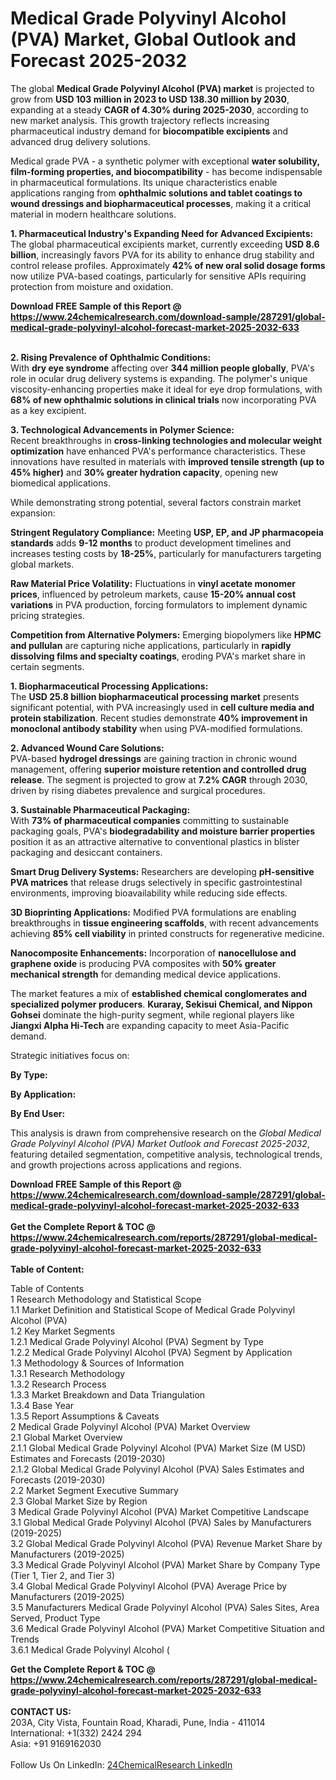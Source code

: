 <h1>Medical Grade Polyvinyl Alcohol (PVA) Market, Global Outlook and Forecast 2025-2032</h1><p>The global <strong>Medical Grade Polyvinyl Alcohol (PVA) market</strong> is projected to grow from <strong>USD 103 million in 2023 to USD 138.30 million by 2030</strong>, expanding at a steady <strong>CAGR of 4.30% during 2025-2030</strong>, according to new market analysis. This growth trajectory reflects increasing pharmaceutical industry demand for <strong>biocompatible excipients</strong> and advanced drug delivery solutions.</p><p>Medical grade PVA - a synthetic polymer with exceptional <strong>water solubility, film-forming properties, and biocompatibility</strong> - has become indispensable in pharmaceutical formulations. Its unique characteristics enable applications ranging from <strong>ophthalmic solutions and tablet coatings to wound dressings and biopharmaceutical processes</strong>, making it a critical material in modern healthcare solutions.</p><p><strong>1. Pharmaceutical Industry's Expanding Need for Advanced Excipients:</strong><br>
The global pharmaceutical excipients market, currently exceeding <strong>USD 8.6 billion</strong>, increasingly favors PVA for its ability to enhance drug stability and control release profiles. Approximately <strong>42% of new oral solid dosage forms</strong> now utilize PVA-based coatings, particularly for sensitive APIs requiring protection from moisture and oxidation.</p><div><b>Download FREE Sample of this Report @ 
            <a href="https://www.24chemicalresearch.com/download-sample/287291/global-medical-grade-polyvinyl-alcohol-forecast-market-2025-2032-633">
            https://www.24chemicalresearch.com/download-sample/287291/global-medical-grade-polyvinyl-alcohol-forecast-market-2025-2032-633</a></b></div><br><p><strong>2. Rising Prevalence of Ophthalmic Conditions:</strong><br>
With <strong>dry eye syndrome</strong> affecting over <strong>344 million people globally</strong>, PVA's role in ocular drug delivery systems is expanding. The polymer's unique viscosity-enhancing properties make it ideal for eye drop formulations, with <strong>68% of new ophthalmic solutions in clinical trials</strong> now incorporating PVA as a key excipient.</p><p><strong>3. Technological Advancements in Polymer Science:</strong><br>
Recent breakthroughs in <strong>cross-linking technologies and molecular weight optimization</strong> have enhanced PVA's performance characteristics. These innovations have resulted in materials with <strong>improved tensile strength (up to 45% higher)</strong> and <strong>30% greater hydration capacity</strong>, opening new biomedical applications.</p><p>While demonstrating strong potential, several factors constrain market expansion:</p><p><strong>Stringent Regulatory Compliance:</strong> Meeting <strong>USP, EP, and JP pharmacopeia standards</strong> adds <strong>9-12 months</strong> to product development timelines and increases testing costs by <strong>18-25%</strong>, particularly for manufacturers targeting global markets.</p><p><strong>Raw Material Price Volatility:</strong> Fluctuations in <strong>vinyl acetate monomer prices</strong>, influenced by petroleum markets, cause <strong>15-20% annual cost variations</strong> in PVA production, forcing formulators to implement dynamic pricing strategies.</p><p><strong>Competition from Alternative Polymers:</strong> Emerging biopolymers like <strong>HPMC and pullulan</strong> are capturing niche applications, particularly in <strong>rapidly dissolving films and specialty coatings</strong>, eroding PVA's market share in certain segments.</p><p><strong>1. Biopharmaceutical Processing Applications:</strong><br>
The <strong>USD 25.8 billion biopharmaceutical processing market</strong> presents significant potential, with PVA increasingly used in <strong>cell culture media and protein stabilization</strong>. Recent studies demonstrate <strong>40% improvement in monoclonal antibody stability</strong> when using PVA-modified formulations.</p><p><strong>2. Advanced Wound Care Solutions:</strong><br>
PVA-based <strong>hydrogel dressings</strong> are gaining traction in chronic wound management, offering <strong>superior moisture retention and controlled drug release</strong>. The segment is projected to grow at <strong>7.2% CAGR</strong> through 2030, driven by rising diabetes prevalence and surgical procedures.</p><p><strong>3. Sustainable Pharmaceutical Packaging:</strong><br>
With <strong>73% of pharmaceutical companies</strong> committing to sustainable packaging goals, PVA's <strong>biodegradability and moisture barrier properties</strong> position it as an attractive alternative to conventional plastics in blister packaging and desiccant containers.</p><p><strong>Smart Drug Delivery Systems:</strong> Researchers are developing <strong>pH-sensitive PVA matrices</strong> that release drugs selectively in specific gastrointestinal environments, improving bioavailability while reducing side effects.</p><p><strong>3D Bioprinting Applications:</strong> Modified PVA formulations are enabling breakthroughs in <strong>tissue engineering scaffolds</strong>, with recent advancements achieving <strong>85% cell viability</strong> in printed constructs for regenerative medicine.</p><p><strong>Nanocomposite Enhancements:</strong> Incorporation of <strong>nanocellulose and graphene oxide</strong> is producing PVA composites with <strong>50% greater mechanical strength</strong> for demanding medical device applications.</p><p>The market features a mix of <strong>established chemical conglomerates and specialized polymer producers</strong>. <strong>Kuraray, Sekisui Chemical, and Nippon Gohsei</strong> dominate the high-purity segment, while regional players like <strong>Jiangxi Alpha Hi-Tech</strong> are expanding capacity to meet Asia-Pacific demand.</p><p>Strategic initiatives focus on:</p><p><strong>By Type:</strong></p><p><strong>By Application:</strong></p><p><strong>By End User:</strong></p><p>This analysis is drawn from comprehensive research on the <em>Global Medical Grade Polyvinyl Alcohol (PVA) Market Outlook and Forecast 2025-2032</em>, featuring detailed segmentation, competitive analysis, technological trends, and growth projections across applications and regions.</p><div><b>Download FREE Sample of this Report @ 
            <a href="https://www.24chemicalresearch.com/download-sample/287291/global-medical-grade-polyvinyl-alcohol-forecast-market-2025-2032-633">
            https://www.24chemicalresearch.com/download-sample/287291/global-medical-grade-polyvinyl-alcohol-forecast-market-2025-2032-633</a></b></div><br><div><b>Get the Complete Report & TOC @ 
            <a href="https://www.24chemicalresearch.com/reports/287291/global-medical-grade-polyvinyl-alcohol-forecast-market-2025-2032-633">
            https://www.24chemicalresearch.com/reports/287291/global-medical-grade-polyvinyl-alcohol-forecast-market-2025-2032-633</a></b></div><br>
            <b>Table of Content:</b><p>Table of Contents<br />
1 Research Methodology and Statistical Scope<br />
1.1 Market Definition and Statistical Scope of Medical Grade Polyvinyl Alcohol (PVA)<br />
1.2 Key Market Segments<br />
1.2.1 Medical Grade Polyvinyl Alcohol (PVA) Segment by Type<br />
1.2.2 Medical Grade Polyvinyl Alcohol (PVA) Segment by Application<br />
1.3 Methodology & Sources of Information<br />
1.3.1 Research Methodology<br />
1.3.2 Research Process<br />
1.3.3 Market Breakdown and Data Triangulation<br />
1.3.4 Base Year<br />
1.3.5 Report Assumptions & Caveats<br />
2 Medical Grade Polyvinyl Alcohol (PVA) Market Overview<br />
2.1 Global Market Overview<br />
2.1.1 Global Medical Grade Polyvinyl Alcohol (PVA) Market Size (M USD) Estimates and Forecasts (2019-2030)<br />
2.1.2 Global Medical Grade Polyvinyl Alcohol (PVA) Sales Estimates and Forecasts (2019-2030)<br />
2.2 Market Segment Executive Summary<br />
2.3 Global Market Size by Region<br />
3 Medical Grade Polyvinyl Alcohol (PVA) Market Competitive Landscape<br />
3.1 Global Medical Grade Polyvinyl Alcohol (PVA) Sales by Manufacturers (2019-2025)<br />
3.2 Global Medical Grade Polyvinyl Alcohol (PVA) Revenue Market Share by Manufacturers (2019-2025)<br />
3.3 Medical Grade Polyvinyl Alcohol (PVA) Market Share by Company Type (Tier 1, Tier 2, and Tier 3)<br />
3.4 Global Medical Grade Polyvinyl Alcohol (PVA) Average Price by Manufacturers (2019-2025)<br />
3.5 Manufacturers Medical Grade Polyvinyl Alcohol (PVA) Sales Sites, Area Served, Product Type<br />
3.6 Medical Grade Polyvinyl Alcohol (PVA) Market Competitive Situation and Trends<br />
3.6.1 Medical Grade Polyvinyl Alcohol (</p><div><b>Get the Complete Report & TOC @ 
            <a href="https://www.24chemicalresearch.com/reports/287291/global-medical-grade-polyvinyl-alcohol-forecast-market-2025-2032-633">
            https://www.24chemicalresearch.com/reports/287291/global-medical-grade-polyvinyl-alcohol-forecast-market-2025-2032-633</a></b></div><br><b>CONTACT US:</b><br>
            203A, City Vista, Fountain Road, Kharadi, Pune, India - 411014<br>
            International: +1(332) 2424 294<br>
            Asia: +91 9169162030 <br><br>
            Follow Us On LinkedIn: <a href="https://www.linkedin.com/company/24chemicalresearch/">24ChemicalResearch LinkedIn</a>